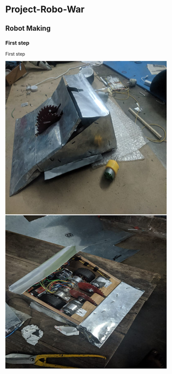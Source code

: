# Project-Robo-War

## Robot Making
### First step

First step

<p align="center">
<img src="https://github.com/Trex0209/Project-Robo-War/blob/main/robowar-1.jpeg" width="720" height="480" >
<img src="https://github.com/Trex0209/Project-Robo-War/blob/main/robowar-2.jpeg" width="720" height="480" >
</p> 
